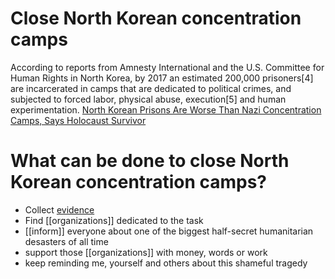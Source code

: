 # Close North Korean concentration camps

According to reports from Amnesty International and the U.S. Committee for Human Rights in North Korea, by 2017 an estimated 200,000 prisoners[4] are incarcerated in camps that are dedicated to political crimes, and subjected to forced labor, physical abuse, execution[5] and human experimentation. [North Korean Prisons Are Worse Than Nazi Concentration Camps, Says Holocaust Survivor](https://www.huffingtonpost.com/entry/north-korean-prisons-nazi-camps_us_5a2fad6ce4b0461754330e3d) 

# What can be done to close North Korean concentration camps?

* Collect [evidence](../../wiki/evidence)
* Find [[organizations]] dedicated to the task
* [[inform]] everyone about one of the biggest half-secret humanitarian desasters of all time
* support those [[organizations]] with money, words or work
* keep reminding me, yourself and others about this shameful tragedy

